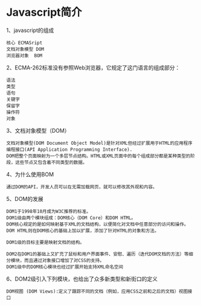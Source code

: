 # Javascript简介

1、javascript的组成

```
核心 ECMASript
文档对象模型 DOM
浏览器对象  BOM
```

2、ECMA-262标准没有参照Web浏览器，它规定了这门语言的组成部分：

```
语法
类型
语句
关键字
保留字
操作符
对象
```

3、文档对象模型（DOM）

```
文档对象模型(DOM Document Object Model)是针对XML但经过扩展用于HTML的应用程序编程接口(API Application Programming Interface).
DOM把整个页面映射为一个多层节点结构。HTML或XML页面中的每个组成部分都是某种类型的阶段，这些节点又包含着不同类型的数据。
```

4、为什么使用BOM

```
通过DOM的API，开发人员可以在无需加载网页，就可以修改其外观和内容。
```

5、DOM的发展

```
DOM1于1998年10月成为W3C推荐的标准。
DOM1级由两个模块组成：DOM核心（DOM Core）和DOM HTML。
DOM核心规定的是如何映射基于XML的文档结构，以便简化对文档中任意部分的访问和操作。
DOM HTML则在DOM核心的基础上加以扩展，添加了针对HTML的对象和方法。

DOM1级的目标主要是映射文档的结构。

DOM2在DOM1的基础上又扩充了鼠标和用户界面事件、安慰、遍历（迭代DOM文档的方法）等细分模块，而且通过对象接口增加了对CSS的支持。
DOM1级中的DOM核心模块也经过扩展开始支持XML命名空间
```

6、DOM2级引入下列模块，也给出了众多新类型和新街口的定义

```
DOM视图 (DOM Views):定义了跟踪不同的文档（例如，应用CSS之前和之后的文档）视图接口
```



